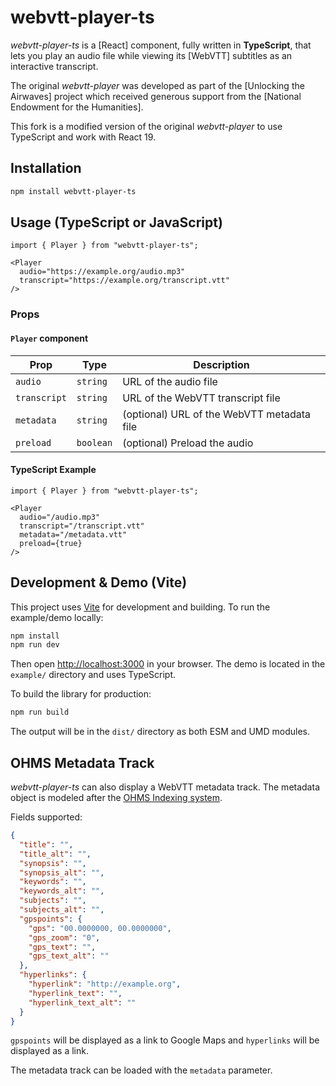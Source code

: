 # webvtt-player-ts

*webvtt-player-ts* is a [React] component, fully written in **TypeScript**, that lets you play an audio file while viewing its [WebVTT] subtitles as an interactive transcript.

The original *webvtt-player* was developed as part of the [Unlocking the Airwaves] project which received generous support from the [National Endowment for the Humanities].

This fork is a modified version of the original *webvtt-player* to use TypeScript and work with React 19.

## Installation

```bash
npm install webvtt-player-ts
```

## Usage (TypeScript or JavaScript)

```tsx
import { Player } from "webvtt-player-ts";

<Player
  audio="https://example.org/audio.mp3"
  transcript="https://example.org/transcript.vtt"
/>
```

### Props

#### `Player` component
| Prop         | Type     | Description |
|--------------|----------|-------------|
| `audio`      | `string` | URL of the audio file |
| `transcript` | `string` | URL of the WebVTT transcript file |
| `metadata`   | `string` | (optional) URL of the WebVTT metadata file |
| `preload`    | `boolean`| (optional) Preload the audio |

#### TypeScript Example

```tsx
import { Player } from "webvtt-player-ts";

<Player
  audio="/audio.mp3"
  transcript="/transcript.vtt"
  metadata="/metadata.vtt"
  preload={true}
/>
```

## Development & Demo (Vite)

This project uses [Vite](https://vitejs.dev/) for development and building. To run the example/demo locally:

```bash
npm install
npm run dev
```

Then open [http://localhost:3000](http://localhost:3000) in your browser. The demo is located in the `example/` directory and uses TypeScript.

To build the library for production:

```bash
npm run build
```

The output will be in the `dist/` directory as both ESM and UMD modules.

## OHMS Metadata Track

*webvtt-player-ts* can also display a WebVTT metadata track. The metadata object is modeled after the [OHMS Indexing system](http://ohda.matrix.msu.edu/2014/11/indexing-interviews-in-ohms/).

Fields supported:

```json
{
  "title": "",
  "title_alt": "",
  "synopsis": "",
  "synopsis_alt": "",
  "keywords": "",
  "keywords_alt": "",
  "subjects": "",
  "subjects_alt": "",
  "gpspoints": {
    "gps": "00.0000000, 00.0000000",
    "gps_zoom": "0",
    "gps_text": "",
    "gps_text_alt": ""
  },
  "hyperlinks": {
    "hyperlink": "http://example.org",
    "hyperlink_text": "",
    "hyperlink_text_alt": ""
  }
}
```

`gpspoints` will be displayed as a link to Google Maps and `hyperlinks` will be displayed as a link.

The metadata track can be loaded with the `metadata` parameter.